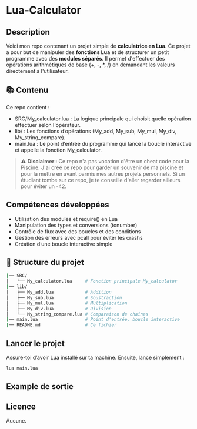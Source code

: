 # Lua-Calculator

## Description
Voici mon repo contenant un projet simple de **calculatrice en Lua**.
Ce projet a pour but de manipuler des **fonctions Lua** et de structurer un petit programme avec des **modules séparés**.
Il permet d'effectuer des opérations arithmétiques de base (+, -, *, /) en demandant les valeurs directement à l'utilisateur.

## 📚 Contenu
Ce repo contient :
- SRC/My_calculator.lua : La logique principale qui choisit quelle opération effectuer selon l'opérateur.
- lib/ : Les fonctions d’opérations (My_add, My_sub, My_mul, My_div, My_string_compare).
- main.lua : Le point d’entrée du programme qui lance la boucle interactive et appelle la fonction My_calculator.

> ⚠️ **Disclaimer :**
> Ce repo n'a pas vocation d'être un cheat code pour la Piscine.
> J'ai créé ce repo pour garder un souvenir de ma piscine et pour la mettre en avant parmis mes autres projets personnels.
> Si un étudiant tombe sur ce repo, je te conseille d'aller regarder ailleurs pour éviter un -42.

## Compétences développées
- Utilisation des modules et require() en Lua
- Manipulation des types et conversions (tonumber)
- Contrôle de flux avec des boucles et des conditions
- Gestion des erreurs avec pcall pour éviter les crashs
- Création d’une boucle interactive simple

## 📁 Structure du projet
```bash
|── SRC/
│   └── My_calculator.lua     # Fonction principale My_calculator
|── lib/
│   ├── My_add.lua            # Addition
│   ├── My_sub.lua            # Soustraction
│   ├── My_mul.lua            # Multiplication
│   ├── My_div.lua            # Division
│   └── My_string_compare.lua # Comparaison de chaînes
|── main.lua                  # Point d'entrée, boucle interactive
|── README.md                 # Ce fichier
```

## Lancer le projet
Assure-toi d’avoir Lua installé sur ta machine.
Ensuite, lance simplement :
```bash
lua main.lua
```

## Example de sortie

## Licence
Aucune.
